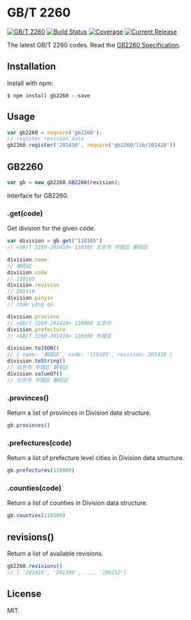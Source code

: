 # GB/T 2260

[![GB/T 2260](https://img.shields.io/badge/GB%2FT%202260-v0.2-blue.svg)](https://github.com/cn/GB2260)
[![Build Status](https://img.shields.io/travis/cn/GB2260.js.svg?style=flat)](https://travis-ci.org/cn/GB2260.js)
[![Coverage](https://img.shields.io/coveralls/cn/GB2260.js.svg?style=flat)](https://coveralls.io/r/cn/GB2260.js)
[![Current Release](https://img.shields.io/npm/v/gb2260.svg?style=flat)](https://npmjs.org/package/gb2260)

The latest GB/T 2260 codes. Read the [GB2260 Specification](https://github.com/cn/GB2260/blob/v0.2/spec.md).

## Installation

Install with npm:

    $ npm install gb2260 --save

## Usage

```js
var gb2260 = require('gb2260');
// register revision data
gb2260.register('201410', require('gb2260/lib/201410'))
```

## GB2260

```js
var gb = new gb2260.GB2260(revision);
```

Interface for GB2260.

### .get(code)

Get division for the given code.

```js
var division = gb.get("110105")
// <GB/T 2260-201410> 110105 北京市 市辖区 朝阳区

division.name
// 朝阳区
division.code
// 110105
division.revision
// 201410
division.pinyin
// zhāo yáng qū

division.province
// <GB/T 2260-201410> 110000 北京市
division.prefecture
// <GB/T 2260-201410> 110100 市辖区

division.toJSON()
// { name: '朝阳区', code: '110105', revision: 201410 }
division.toString()
// 北京市 市辖区 朝阳区
division.valueOf()
// 北京市 市辖区 朝阳区
```

### .provinces()

Return a list of provinces in Division data structure.

```js
gb.provinces()
```

### .prefectures(code)

Return a list of prefecture level cities in Division data structure.

```js
gb.prefectures(110000)
```

### .counties(code)

Return a list of counties in Division data structure.

```js
gb.counties(110100)
```

## revisions()

Return a list of available revisions.

```js
gb2260.revisions()
// [ '201410', '201308', ..., '200212']
```

## License

MIT.
